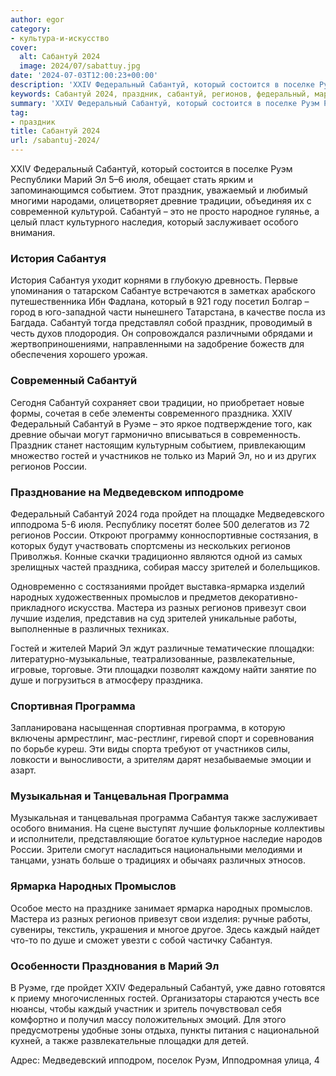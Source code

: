 ```yaml
---
author: egor
category:
- культура-и-искусство
cover:
  alt: Сабантуй 2024
  image: 2024/07/sabattuy.jpg
date: '2024-07-03T12:00:23+00:00'
description: 'XXIV Федеральный Сабантуй, который состоится в поселке Руэм Республики Марий Эл 5–6 июля, обещает стать ярким и запоминающимся событием. Этот праздник,...'
keywords: Сабантуй 2024, праздник, сабантуй, регионов, федеральный, марий, сабантуя, программа, xxiv, который, свои, праздника, гостей, россии, пройдет, ярмарка
summary: 'XXIV Федеральный Сабантуй, который состоится в поселке Руэм Республики Марий Эл 5–6 июля, обещает стать ярким и запоминающимся событием. Этот праздник,...'
tag:
- праздник
title: Сабантуй 2024
url: /sabantuj-2024/
---
```


XXIV Федеральный Сабантуй, который состоится в поселке Руэм Республики Марий Эл 5–6 июля, обещает стать ярким и запоминающимся событием. Этот праздник, уважаемый и любимый многими народами, олицетворяет древние традиции, объединяя их с современной культурой. Сабантуй – это не просто народное гулянье, а целый пласт культурного наследия, который заслуживает особого внимания.

### История Сабантуя

История Сабантуя уходит корнями в глубокую древность. Первые упоминания о татарском Сабантуе встречаются в заметках арабского путешественника Ибн Фадлана, который в 921 году посетил Болгар – город в юго-западной части нынешнего Татарстана, в качестве посла из Багдада. Сабантуй тогда представлял собой праздник, проводимый в честь духов плодородия. Он сопровождался различными обрядами и жертвоприношениями, направленными на задобрение божеств для обеспечения хорошего урожая.

### Современный Сабантуй

Сегодня Сабантуй сохраняет свои традиции, но приобретает новые формы, сочетая в себе элементы современного праздника. XXIV Федеральный Сабантуй в Руэме – это яркое подтверждение того, как древние обычаи могут гармонично вписываться в современность. Праздник станет настоящим культурным событием, привлекающим множество гостей и участников не только из Марий Эл, но и из других регионов России.

### Празднование на Медведевском ипподроме

Федеральный Сабантуй 2024 года пройдет на площадке Медведевского ипподрома 5-6 июля. Республику посетят более 500 делегатов из 72 регионов России. Откроют программу конноспортивные состязания, в которых будут участвовать спортсмены из нескольких регионов Приволжья. Конные скачки традиционно являются одной из самых зрелищных частей праздника, собирая массу зрителей и болельщиков.

Одновременно с состязаниями пройдет выставка-ярмарка изделий народных художественных промыслов и предметов декоративно-прикладного искусства. Мастера из разных регионов привезут свои лучшие изделия, представив на суд зрителей уникальные работы, выполненные в различных техниках.

Гостей и жителей Марий Эл ждут различные тематические площадки: литературно-музыкальные, театрализованные, развлекательные, игровые, торговые. Эти площадки позволят каждому найти занятие по душе и погрузиться в атмосферу праздника.

### Спортивная Программа

Запланирована насыщенная спортивная программа, в которую включены армрестлинг, мас-рестлинг, гиревой спорт и соревнования по борьбе куреш. Эти виды спорта требуют от участников силы, ловкости и выносливости, а зрителям дарят незабываемые эмоции и азарт.

### Музыкальная и Танцевальная Программа

Музыкальная и танцевальная программа Сабантуя также заслуживает особого внимания. На сцене выступят лучшие фольклорные коллективы и исполнители, представляющие богатое культурное наследие народов России. Зрители смогут насладиться национальными мелодиями и танцами, узнать больше о традициях и обычаях различных этносов.

### Ярмарка Народных Промыслов

Особое место на празднике занимает ярмарка народных промыслов. Мастера из разных регионов привезут свои изделия: ручные работы, сувениры, текстиль, украшения и многое другое. Здесь каждый найдет что-то по душе и сможет увезти с собой частичку Сабантуя.

### Особенности Празднования в Марий Эл

В Руэме, где пройдет XXIV Федеральный Сабантуй, уже давно готовятся к приему многочисленных гостей. Организаторы стараются учесть все нюансы, чтобы каждый участник и зритель почувствовал себя комфортно и получил массу положительных эмоций. Для этого предусмотрены удобные зоны отдыха, пункты питания с национальной кухней, а также развлекательные площадки для детей.

Адрес: Медведевский ипподром, поселок Руэм, Ипподромная улица, 4